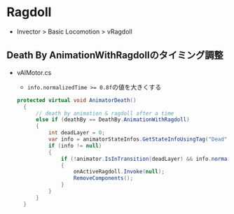 # Ragdoll

- Invector > Basic Locomotion > vRagdoll

## Death By AnimationWithRagdollのタイミング調整

- vAIMotor.cs
  - `info.normalizedTime >= 0.8f`の値を大きくする

  ```csharp [vAIMotor.cs]
  protected virtual void AnimatorDeath()
    {
        // death by animation & ragdoll after a time
        else if (deathBy == DeathBy.AnimationWithRagdoll)
        {
            int deadLayer = 0;
            var info = animatorStateInfos.GetStateInfoUsingTag("Dead");
            if (info != null)
            {
                if (!animator.IsInTransition(deadLayer) && info.normalizedTime >= 0.95f && GroundDistanceAnim <= 0.1f)
                {                      
                    onActiveRagdoll.Invoke(null);
                    RemoveComponents();
                }
            }
        }
    }
  ```